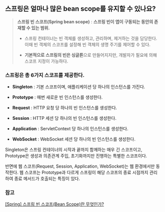 ## 스프링은 얼마나 많은 bean scope를 유지할 수 있나요?

> **스프링 빈 스코프(Spring bean scope)** : **스프링 빈이 앱이 구동되는 동안의 존재할 수 있는 범위.**
>
> - 스프링 컨테이너는 빈 객체를 생성하고, 관리하며, 제거하는 것을 담당한다. 이때 빈 객체의 스코프를 설정해 빈 객체의 생명 주기를 제어할 수 있다.
>
> - **기본적으로 스프링의 빈은 싱글톤**으로 만들어지지만, 개발자가 필요에 의해 스코프 지정이 가능하다.

### 스프링은 총 6가지 스코프를 제공한다.

- **Singleton** : 기본 스코프이며, 애플리케이션 당 하나의 인스턴스를 가진다.

- **Prototype** : 매번 새로운 빈 인스턴스를 생성한다.
- **Request** : HTTP 요청 당 하나의 빈 인스턴스를 생성한다.
- **Session** : HTTP 세션 당 하나의 빈 인스턴스를 생성한다.
- **Application** : ServletContext 당 하나의 인스턴스를 생성한다.
- **WebSocket** : WebSocket 세션 당 하나의 빈 인스턴스를 생성한다.

Singleton은 스프링 컨테이너의 시작과 끝까지 함께하는 매우 긴 스코프이고, Prototype은 생성과 의존관계 주입, 초기화까지만 진행하는 특별한 스코프이다.

반면에 웹 스코프(Request, Session, Application, WebSocket)는 웹 환경에서만 동작한다. 웹 스코프는 Prototype과 다르게 스프링이 해당 스코프의 종료 시점까지 관리하여 종료 메서드가 호출되는 특징이 있다.

### 참고

[[Spring] 스프링 빈 스코프(Bean Scope)란 무엇인가?](https://ittrue.tistory.com/225)

